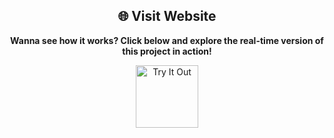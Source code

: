 <div align="center">
  <h2>🌐 Visit Website</h2>
  <p><strong>Wanna see how it works? Click below and explore the real-time version of this project in action!</strong></p>
  <a href="https://qrcodegenrator-sivakumar.netlify.app/" target ="_blank">
    <img src="https://cdn-icons-png.flaticon.com/128/14018/14018663.png" alt="Try It Out" width="100">
  </a>
</div>
